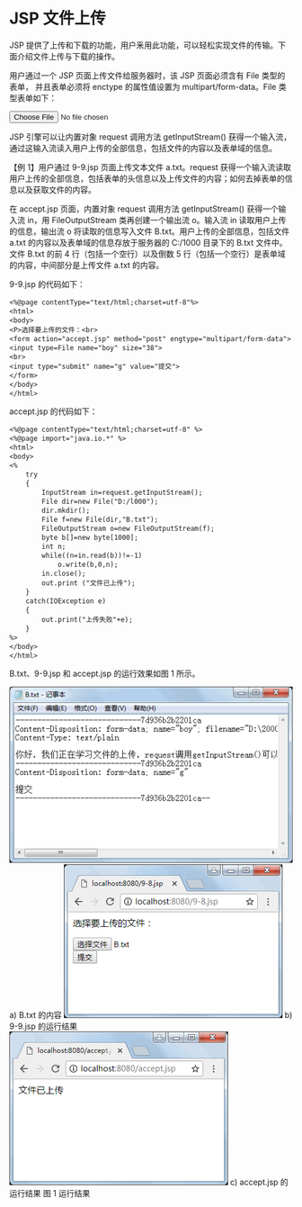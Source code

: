 # JSP 文件上传

JSP 提供了上传和下载的功能，用户釆用此功能，可以轻松实现文件的传输。下面介绍文件上传与下载的操作。

用户通过一个 JSP 页面上传文件给服务器时，该 JSP 页面必须含有 File 类型的表单， 并且表单必须将 enctype 的属性值设置为 multipart/form-data。File 类型表单如下：

<form action="接受上传文件的页面" method="post" enctype="multipart/form-data">
<input type="File" name="picture">
</form>

JSP 引擎可以让内置对象 request 调用方法 getInputStream() 获得一个输入流，通过这输入流读入用户上传的全部信息，包括文件的内容以及表单域的信息。

【例 1】用户通过 9-9.jsp 页面上传文本文件 a.txt。request 获得一个输入流读取用户上传的全部信息，包括表单的头信息以及上传文件的内容；如何去掉表单的信息以及获取文件的内容。

在 accept.jsp 页面，内置对象 request 调用方法 getInputStream() 获得一个输入流 in，用 FileOutputStream 类再创建一个输出流 o。输入流 in 读取用户上传的信息，输出流 o 将读取的信息写入文件 B.txt。用户上传的全部信息，包括文件 a.txt 的内容以及表单域的信息存放于服务器的 C:/1000 目录下的 B.txt 文件中。文件 B.txt 的前 4 行（包括一个空行）以及倒数 5 行（包括一个空行）是表单域的内容，中间部分是上传文件 a.txt 的内容。

9-9.jsp 的代码如下：

```
<%@page contentType="text/html;charset=utf-8"%>
<html>
<body>
<P>选择要上传的文件：<br>
<form action="accept.jsp" method="post" engtype="multipart/form-data">
<input type=File name="boy" size="38">
<br>
<input type="submit" name="g" value="提交">
</form>
</body>
</html>
```

accept.jsp 的代码如下：

```
<%@page contentType="text/html;charset=utf-8" %>
<%@page import="java.io.*" %>
<html>
<body>
<%
    try
    {
        InputStream in=request.getInputStream();
        File dir=new File("D:/l000");
        dir.mkdir();
        File f=new File(dir,"B.txt");
        FileOutputStream o=new FileOutputStream(f);
        byte b[]=new byte[1000];
        int n;
        while((n=in.read(b))!=-1)
            o.write(b,0,n);
        in.close();
        out.print ("文件已上传");
    } 
    catch(IOException e)
    {
        out.print("上传失败"+e);
    }   
%>
</body>
</html>
```

B.txt、9-9.jsp 和 accept.jsp 的运行效果如图 1 所示。

![(a) B.txt 的内容](img/d2f913b26916d053fc5df354e5bff7f2.jpg)
a) B.txt 的内容
![(b) 9-9.jsp 的运行结果](img/d9e67fd4f6c868fd7ee302726b16e28a.jpg)
b) 9-9.jsp 的运行结果
![(c) accept.jsp 的运行结果](img/5cadbd4fe7005690cbb966ee029b71ac.jpg)
c) accept.jsp 的运行结果
图 1 运行结果